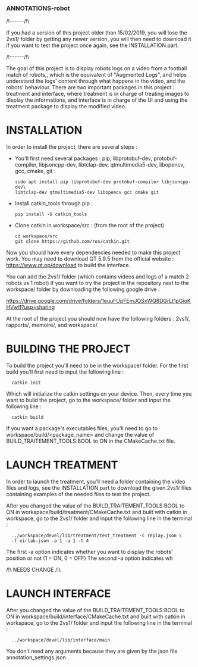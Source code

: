 ### ANNOTATIONS-robot

/!\------/!\

If you had a version of this project older than 15/02/2019, you will lose the
2vs1/ folder by getting any newer version, you will then need to download it
if you want to test the project once again, see the INSTALLATION part.

/!\------/!\

The goal of this project is to display robots logs on a video from a football
match of robots,, which is the equivalent of "Augmented Logs", and helps
understand the logs' content through what happens in the video, and the robots'
behaviour.
There are two important packages in this project : treatment and interface, where
treatment is in charge of treating images to display the informations, and
interface is in charge of the UI and using the treatment package to display the
modified video.

# INSTALLATION

In order to install the project, there are several steps :

- You'll first need several packages : pip, libprotobuf-dev, protobuf-compiler,
libjsoncpp-dev, libtclap-dev, qtmultimedia5-dev, libopencv, gcc, cmake, git :

      sudo apt install pip libprotobuf-dev protobuf-compiler libjsoncpp-dev\
      libtclap-dev qtmultimedia5-dev libopencv gcc cmake git

- Install catkin_tools through pip :

      pip install -U catkin_tools

- Clone catkin in workspace/src : (from the root of the project)

      cd workspace/src
      git clone https://github.com/ros/catkin.git

Now you should have every dependencies needed to make this project work.
You may need to download QT 5.9.5 from the official website :
https://www.qt.op/download to build the interface.

You can add the 2vs1/ folder (which contains videos and logs of a match 2 robots
vs 1 robot) if you want to try the project in the repository next to the
workspace/ folder by downloading the following google drive :

https://drive.google.com/drive/folders/1euuFUpFEmJQSxWQ8DGrLt1pGioKHVwfI?usp=sharing

At the root of the project you should now have the following folders : 2vs1/,
rapports/, memoire/, and workspace/.


# BUILDING THE PROJECT

To build the project you'll need to be in the workspace/ folder.
For the first build you'll first need to input the following line :

      catkin init

Which will initialize the catkin settings on your device.
Then, every time you want to build the project, go to the workspace/ folder
and input the following line :

      catkin build

If you want a package's executables files, you'll need to go to
workspace/build/<package_name> and change the value of BUILD_TRAITEMENT_TOOLS:BOOL
to ON in the CMakeCache.txt file.

# LAUNCH TREATMENT

In order to launch the treatment, you'll need a folder containing the video
files and logs, see the INSTALLATION part to download the given 2vs1/ files
containing examples of the needed files to test the project.

After you changed the value of the BUILD_TRAITEMENT_TOOLS:BOOL to ON in
workspace/build/treatment/CMakeCache.txt and built with catkin in workspace,
go to the 2vs1/ folder and input the following line in the terminal :

      ../workspace/devel/lib/treatment/test_treatment -c replay.json \
      -f eirlab.json -a 1 -a 1 -t 4

The first -a option indicates  whether you want to display the robots' position
or not (1 = ON, 0 = OFF)
The second -a option indicates wh

/!\ NEEDS CHANGE /!\


# LAUNCH INTERFACE

After you changed the value of the BUILD_TRAITEMENT_TOOLS:BOOL to ON in
workspace/build/interface/CMakeCache.txt and built with catkin in workspace,
go to the 2vs1/ folder and input the following line in the terminal :

      ../workspace/devel/lib/interface/main

You don't need any arguments because they are given by the json file
annotation_settings.json
